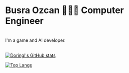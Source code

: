 <!--
**Doringl/Doringl** is a ✨ _special_ ✨ repository because its `README.md` (this file) appears on your GitHub profile.

Here are some ideas to get you started:
- 🌱 I’m currently learning ...
- 👯 I’m looking to collaborate on ...
- 🤔 I’m looking for help with ...
- 💬 Ask me about ...
- 📫 How to reach me: ...
- 😄 Pronouns: ...
- ⚡ Fun fact: ...
-->

# Busra Ozcan 👨🏻‍💻 Computer Engineer

<br />
I'm a game and AI developer.

<br />
<br />

[![Doringl's GitHub stats](https://github-readme-stats.vercel.app/api?username=BusraOzcann&show_icons=true&theme=tokyonight)](https://github.com/anuraghazra/github-readme-stats)

[![Top Langs](https://github-readme-stats.vercel.app/api/top-langs/?username=BusraOzcann&layout=compact)](https://github.com/anuraghazra/github-readme-stats)
